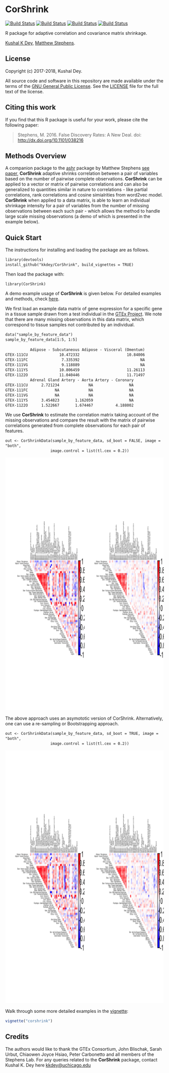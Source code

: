 # CorShrink

[![Build Status](https://cranlogs.r-pkg.org/badges/grand-total/CorShrink)](https://cranlogs.r-pkg.org/badges/grand-total/CorShrink)
[![Build Status](https://cranlogs.r-pkg.org/badges/CorShrink)](https://cranlogs.r-pkg.org/badges/CorShrink)
[![Build Status](https://cranlogs.r-pkg.org/badges/last-day/CorShrink)](https://cranlogs.r-pkg.org/badges/last-day/CorShrink)
[![Build Status](https://travis-ci.org/kkdey/CorShrink.svg?branch=master)](https://travis-ci.org/kkdey/CorShrink.svg?branch=master)


R package for adaptive correlation and covariance matrix shrinkage.

[Kushal K Dey](http://kkdey.github.io/), [Matthew Stephens](http://stephenslab.uchicago.edu/).

## License

Copyright (c) 2017-2018, Kushal Dey.

All source code and software in this repository are made available
under the terms of the [GNU General Public
License](http://www.gnu.org/licenses/gpl.html). See the
[LICENSE](LICENSE) file for the full text of the license.

## Citing this work

If you find that this R package is useful for your work, please cite
the following paper: 

>Stephens, M. 2016. False Discovery Rates: A New Deal. doi: http://dx.doi.org/10.1101/038216


## Methods Overview

A companion package to the [ashr](https://github.com/stephens999/ashr) package by Matthew Stephens [see paper](https://www.ncbi.nlm.nih.gov/pmc/articles/PMC5379932/), **CorShrink** adaptive shrinks correlation between a pair of variables based on the number of pairwise complete observations. **CorShrink** can be applied to a vector or matrix of pairwise correlations and can also be generalized to quantities similar in nature to correlations - like partial correlations, rank correlations and cosine simialrities from word2vec model. **CorShrink** when applied to a data matrix, is able to learn an individual shrinkage intensity for a pair of variables from the number of missing observations between each such pair - which allows the method to handle large scale missing observations (a demo of which is presented in the example below). 


## Quick Start

The instructions for installing and loading the package are as follows.

```
library(devtools)
install_github("kkdey/CorShrink", build_vignettes = TRUE)
```

Then load the package with:

```
library(CorShrink)
```

A demo example usage of **CorShrink** is given below. For detailed examples and methods, check [here](vignettes/corshrink.Rmd). 

We first load an example data matrix of gene expression for a specific gene in a tissue sample drawn from a test individual in the [GTEx Project](https://www.gtexportal.org/home/). We note that there are many missing observations in this data matrix, which correspond to tissue samples not contributed by an individual.

```
data("sample_by_feature_data")
sample_by_feature_data[1:5, 1:5]

           Adipose - Subcutaneous Adipose - Visceral (Omentum)
GTEX-111CU              10.472332                     10.84006
GTEX-111FC               7.335392                           NA
GTEX-111VG               9.118889                           NA
GTEX-111YS              10.806459                     11.26113
GTEX-1122O              11.040446                     11.71497
           Adrenal Gland Artery - Aorta Artery - Coronary
GTEX-111CU      2.721234             NA                NA
GTEX-111FC            NA             NA                NA
GTEX-111VG            NA             NA                NA
GTEX-111YS      3.454823       1.162059                NA
GTEX-1122O      1.522667       1.674467          4.188002
```

We use **CorShrink** to estimate the correlation matrix taking account of the missing observations and compare the result with the matrix of pairwise correlations generated from complete observations for each pair of features. 

```
out <- CorShrinkData(sample_by_feature_data, sd_boot = FALSE, image = "both",
                    image.control = list(tl.cex = 0.2))                            
```
<img src="inst/doc/plot1.png" alt="Structure Plot" height="800" width="800">


The above approach uses an asymototic version of CorShrink. Alternatively, one can use a re-sampling or Bootstrapping approach.

```
out <- CorShrinkData(sample_by_feature_data, sd_boot = TRUE, image = "both",
                    image.control = list(tl.cex = 0.2))
```

<img src="inst/doc/plot2.png" alt="Structure Plot" height="800" width="800">

Walk through some more detailed examples in the
[vignette](vignettes/corshrink.Rmd):

```R
vignette("corshrink")
```

## Credits

The authors would like to thank the GTEx Consortium, John Blischak, Sarah Urbut, Chiaowen Joyce Hsiao, Peter Carbonetto and all members of the Stephens Lab. 
For any queries related to the **CorShrink** package, contact Kushal K. Dey here [kkdey@uchicago.edu](kkdey@uchicago.edu)






